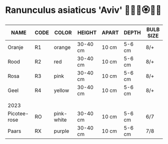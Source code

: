 # Ranunculus asiaticus 'Aviv' 🌸🌻🌹🏵️🌷🌼

| NAME                   | CODE    | COLOR         | HEIGHT       | APART     | DEPTH      | BULB SIZE   |
| ---------------------- | ------- | ------------- | ------------ | --------- | ---------- | ----------- |
| Oranje                 |   R1    | orange        | 30-40 cm     | 10 cm     | 5-6 cm     | 8/+         |
| Rood                   |   R2    | red           | 30-40 cm     | 10 cm     | 5-6 cm     | 8/+         |
| Rosa                   |   R3    | pink          | 30-40 cm     | 10 cm     | 5-6 cm     | 8/+         |
| Geel                   |   R4    | yellow        | 30-40 cm     | 10 cm     | 5-6 cm     | 8/+         |
|                        |         |               |              |           |            |             |
|                        |         |               |              |           |            |             |
| 2023                   |         |               |              |           |            |             |
| Picotee-rose           |   RO    | pink-white    | 30-40 cm     | 10 cm     | 5-6 cm     | 6/7         |
| Paars                  |   RX    | purple        | 30-40 cm     | 10 cm     | 5-6 cm     | 7/8         |

